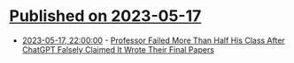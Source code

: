 # [Published on 2023-05-17](index.md)

* [2023-05-17, 22:00:00](https://news.slashdot.org/story/23/05/17/2023212/professor-failed-more-than-half-his-class-after-chatgpt-falsely-claimed-it-wrote-their-final-papers?utm_source=rss1.0mainlinkanon&utm_medium=feed) - [Professor Failed More Than Half His Class After ChatGPT Falsely Claimed It Wrote Their Final Papers](https://news.slashdot.org/story/23/05/17/2023212/professor-failed-more-than-half-his-class-after-chatgpt-falsely-claimed-it-wrote-their-final-papers?utm_source=rss1.0mainlinkanon&utm_medium=feed)
